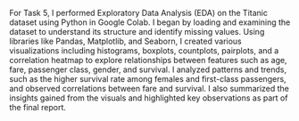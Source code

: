 For Task 5, I performed Exploratory Data Analysis (EDA) on the Titanic dataset using Python in Google Colab. I began by loading and examining the dataset to understand its structure and identify missing values. Using libraries like Pandas, Matplotlib, and Seaborn, I created various visualizations including histograms, boxplots, countplots, pairplots, and a correlation heatmap to explore relationships between features such as age, fare, passenger class, gender, and survival. I analyzed patterns and trends, such as the higher survival rate among females and first-class passengers, and observed correlations between fare and survival. I also summarized the insights gained from the visuals and highlighted key observations as part of the final report.
